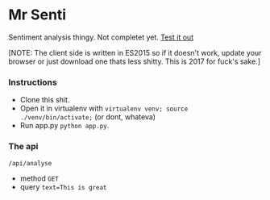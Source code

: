 # Mr Senti
Sentiment analysis thingy. Not completet yet.
[Test it out](http://mr-senti.herokuapp.com/)

[NOTE: The client side is written in ES2015 so if it doesn't work, update your browser or just download one thats less shitty. This is 2017 for fuck's sake.]


### Instructions

* Clone this shit.
* Open it in virtualenv with `virtualenv venv; source ./venv/bin/activate;` (or dont, whateva)
* Run app.py `python app.py`.


### The api

`/api/analyse`
 - method `GET`
 - query  `text=This is great`


